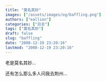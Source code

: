 ```yaml
---
title: "莫名其妙"
images: ["/assets/images/og/baffling.png"]
authors: ["eallion"]
categories: ["日志"]
tags: ["莫名其妙"]
draft: false
slug: "baffling"
date: "2008-12-19 23:20:16"
lastmod: "2008-12-19 23:20:16"
---
```


老是莫名其妙...

还有怎么那么多人问我去荆州...
